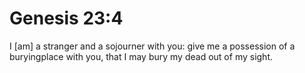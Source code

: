 # Genesis 23:4

I [am] a stranger and a sojourner with you: give me a possession of a buryingplace with you, that I may bury my dead out of my sight.